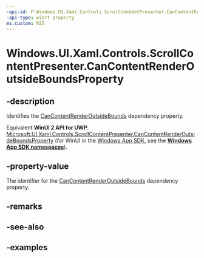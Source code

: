 ```yaml
---
-api-id: P:Windows.UI.Xaml.Controls.ScrollContentPresenter.CanContentRenderOutsideBoundsProperty
-api-type: winrt property
ms.custom: RS5
---
```


<!-- Property syntax.
public DependencyProperty CanContentRenderOutsideBoundsProperty { get; }
-->

# Windows.UI.Xaml.Controls.ScrollContentPresenter.CanContentRenderOutsideBoundsProperty

## -description

Identifies the [CanContentRenderOutsideBounds](scrollcontentpresenter_cancontentrenderoutsidebounds.md) dependency property.

Equivalent **WinUI 2 API for UWP**: [Microsoft.UI.Xaml.Controls.ScrollContentPresenter.CanContentRenderOutsideBoundsProperty](/windows/winui/api/microsoft.ui.xaml.controls.scrollcontentpresenter.cancontentrenderoutsideboundsproperty) (for WinUI in the [Windows App SDK](/windows/apps/windows-app-sdk/), see the **[Windows App SDK namespaces](/windows/windows-app-sdk/api/winrt/)**).

## -property-value

The identifier for the [CanContentRenderOutsideBounds](scrollcontentpresenter_cancontentrenderoutsidebounds.md) dependency property.

## -remarks

## -see-also

## -examples


